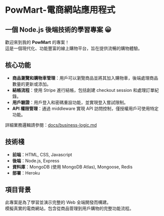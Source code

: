 # PowMart-電商網站應用程式

## 一個 Node.js 後端技術的學習專案 😀

歡迎來到我的 **PowMart** 的專案！  
這是一個現代化、功能豐富的線上購物平台，旨在提供流暢的購物體驗。

## 核心功能

- **商品瀏覽和購物車管理**：用戶可以瀏覽商品並將其加入購物車，後端處理商品數量的更新或添加。
- **結帳流程**：使用 Stripe 進行結帳，包括創建 checkout session 和處理訂單紀錄。
- **用戶驗證**：用戶登入和密碼重設功能，並實現登入嘗試限制。
- **API 權限管理**：通過 middleware 實現 API 訪問控制，僅授權用戶可使用特定功能。

詳細業務邏輯請參閱：[docs/business-logic.md](./docs/business-login.md)

## 技術棧

- **前端**：HTML, CSS, Javascript
- **後端**：Node.js, Express
- **資料庫**：MongoDB (使用 MongoDB Atlas), Mongoose, Redis
- **部署**：Heroku

## 項目背景

此專案是為了學習並演示完整的 Web 全端開發而構建。  
模擬真實的電商網站，包含從商品管理到用戶購物的完整功能流程。
